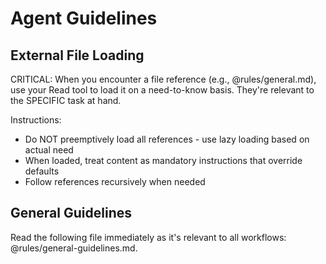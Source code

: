 # Agent Guidelines

## External File Loading

CRITICAL: When you encounter a file reference (e.g., @rules/general.md), use your Read tool to load it on a need-to-know basis. They're relevant to the SPECIFIC task at hand.

Instructions:

- Do NOT preemptively load all references - use lazy loading based on actual need
- When loaded, treat content as mandatory instructions that override defaults
- Follow references recursively when needed

## General Guidelines

Read the following file immediately as it's relevant to all workflows: @rules/general-guidelines.md.
